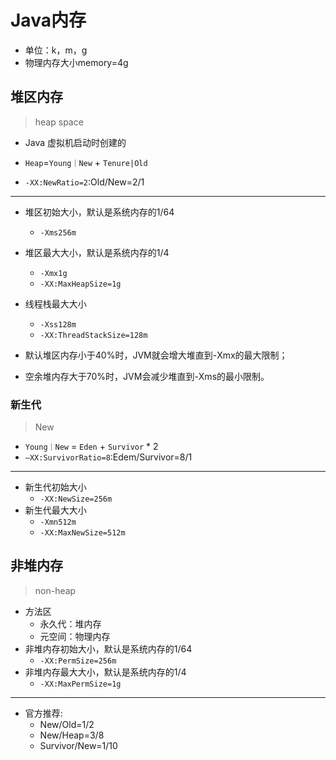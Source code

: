 # Java内存

- 单位：k，m，g
- 物理内存大小memory=4g

## 堆区内存
> heap space
- Java 虚拟机启动时创建的

- `Heap`=`Young｜New` + `Tenure|Old`
- `-XX:NewRatio=2`:Old/New=2/1

---

- 堆区初始大小，默认是系统内存的1/64
    - `-Xms256m`
- 堆区最大大小，默认是系统内存的1/4
    - `-Xmx1g`
    - `-XX:MaxHeapSize=1g`
- 线程栈最大大小
    - `-Xss128m`
    - `-XX:ThreadStackSize=128m`

- 默认堆区内存小于40%时，JVM就会增大堆直到-Xmx的最大限制；

- 空余堆内存大于70%时，JVM会减少堆直到-Xms的最小限制。

### 新生代
> New

- `Young｜New` = `Eden` + `Survivor` * 2
- `–XX:SurvivorRatio=8`:Edem/Survivor=8/1


---
- 新生代初始大小
    - `-XX:NewSize=256m`
- 新生代最大大小
    - `-Xmn512m`
    - `-XX:MaxNewSize=512m`








## 非堆内存
> non-heap


- 方法区
    - 永久代：堆内存
    - 元空间：物理内存
- 非堆内存初始大小，默认是系统内存的1/64
    - `-XX:PermSize=256m`
- 非堆内存最大大小，默认是系统内存的1/4
    - `-XX:MaxPermSize=1g`



---


- 官方推荐:
    - New/Old=1/2
    - New/Heap=3/8
    - Survivor/New=1/10
